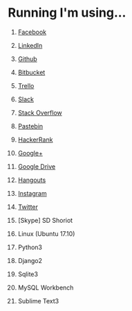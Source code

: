 # Running I'm using...

1. [Facebook](https://www.facebook.com/shoriot) 

2. [LinkedIn](https://www.linkedin.com/in/sd-shoriot/)

3. [Github](https://github.com/sdshoriot)

4. [Bitbucket](https://bitbucket.org/sdshoriot/)

5. [Trello](https://trello.com/sdshoriot/boards)

6. [Slack](sdshoriot.slack.com)

7. [Stack Overflow](https://stackoverflow.com/users/8742316/sd-shoriot?tab=profile)

8. [Pastebin](https://pastebin.com/u/Shoriot)

9. [HackerRank](https://www.hackerrank.com/sdshoriot?hr_r=1)

10. [Google+](https://plus.google.com/u/0/109738649575393209761)

11. [Google Drive](https://drive.google.com/drive/my-drive?ogsrc=32)

12. [Hangouts](https://mail.google.com/mail/u/0/#inbox)

13. [Instagram](https://www.instagram.com/sd_shoriot/)

14. [Twitter](https://twitter.com/SdShoriot)

15. [Skype] SD Shoriot

1. Linux (Ubuntu 17.10)

2. Python3

3. Django2

4. Sqlite3

5. MySQL Workbench 

6. Sublime Text3